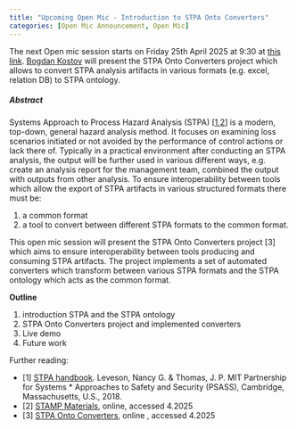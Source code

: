 ```yaml
---
title: "Upcoming Open Mic - Introduction to STPA Onto Converters"
categories: [Open Mic Announcement, Open Mic]
---
```



The next Open mic session starts on Friday 25th April 2025 at 9:30
at [this link](https://meet.jit.si/open-mic-kbss). [Bogdan Kostov](https://kbss.felk.cvut.cz/web/team#bogdan-kostov)
will present the STPA Onto Converters project which allows to convert STPA analysis artifacts in various formats (e.g. excel, relation DB) to STPA ontology.


##### Abstract
Systems Approach to Process Hazard Analysis (STPA) [[1](https://psas.scripts.mit.edu/home/wp-content/uploads/2016/01/Systems-Theoretic-Process-Analysis-STPA-John-Thomas.pdf),[2](http://psas.scripts.mit.edu/home/materials/)] is a modern, top-down, general hazard analysis method. It focuses on examining loss scenarios initiated or not avoided by the performance of control actions or lack there of. Typically in a practical environment after conducting an STPA analysis, the output will be further used in various different ways, e.g. create an analysis report for the management team, combined the output with outputs from other analysis. To ensure interoperability between tools which allow the export of STPA artifacts in various structured formats there must be:
1) a common format 
2) a tool to convert between different STPA formats to the common format.

This open mic session will present the STPA Onto Converters project [3] which aims to ensure interoperability between tools producing and consuming STPA artifacts. The project implements a set of automated converters which transform between various STPA formats and the STPA ontology which acts as the common format. 

**Outline** 
1) introduction STPA and the STPA ontology
2) STPA Onto Converters project and implemented converters
3) Live demo
4) Future work


Further reading:
* [1] [STPA handbook](https://psas.scripts.mit.edu/home/wp-content/uploads/2016/01/Systems-Theoretic-Process-Analysis-STPA-John-Thomas.pdf). Leveson, Nancy G. & Thomas, J. P. MIT Partnership for Systems * Approaches to Safety and Security (PSASS), Cambridge, Massachusetts, U.S., 2018.
* [2] [STAMP Materials](http://psas.scripts.mit.edu/home/materials/), online, accessed 4.2025
* [3] [STPA Onto Converters](https://github.com/kbss-cvut/stpa-onto-converters), online , accessed 4.2025


